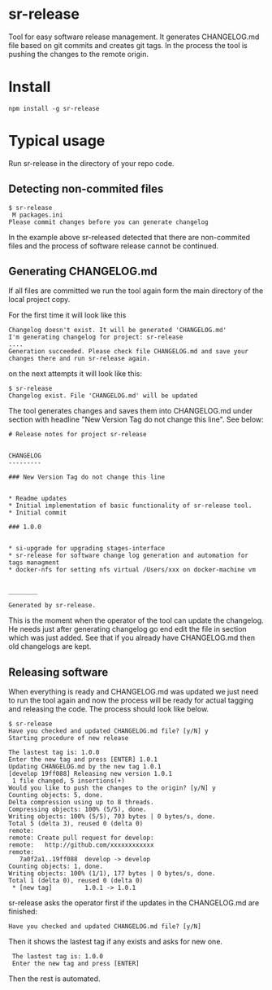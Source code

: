 # sr-release

Tool for easy software release management. It generates CHANGELOG.md file based on git commits and creates git tags.
 In the process the tool is pushing the changes to the remote origin. 
 
# Install 
 
```
npm install -g sr-release
```

# Typical usage 

Run sr-release in the directory of your repo code.

## Detecting non-commited files

```
$ sr-release 
 M packages.ini
Please commit changes before you can generate changelog

```
In the example above sr-released detected that there are non-commited files and the process of software release cannot be continued.


## Generating CHANGELOG.md
If all files are committed we run the tool again form the main directory of the local project copy. 

For the first time it will look like this
```
Changelog doesn't exist. It will be generated 'CHANGELOG.md'
I'm generating changelog for project: sr-release
....
Generation succeeded. Please check file CHANGELOG.md and save your changes there and run sr-release again.

```

on the next attempts it will look like this:

```
$ sr-release
Changelog exist. File 'CHANGELOG.md' will be updated

```

The tool generates changes and saves them into CHANGELOG.md under section with headline "New Version Tag do not change this line". See below:

```
# Release notes for project sr-release


CHANGELOG
---------

### New Version Tag do not change this line


* Readme updates
* Initial implementation of basic functionality of sr-release tool.
* Initial commit

### 1.0.0


* si-upgrade for upgrading stages-interface 
* sr-release for software change log generation and automation for tags managment
* docker-nfs for setting nfs virtual /Users/xxx on docker-machine vm 


________

Generated by sr-release. 
```


This is the moment when the operator of the tool can update the changelog. He needs just after generating changelog go end edit the file in section which was just added. 
See that if you already have CHANGELOG.md then old changelogs are kept.
 
 
## Releasing software
When everything is ready and CHANGELOG.md was updated we just need to run the tool again and now the process will be ready for actual tagging and releasing the code.
The process should look like below. 

```
$ sr-release
Have you checked and updated CHANGELOG.md file? [y/N] y
Starting procedure of new release

The lastest tag is: 1.0.0
Enter the new tag and press [ENTER] 1.0.1
Updating CHANGELOG.md by the new tag 1.0.1
[develop 19ff088] Releasing new version 1.0.1
 1 file changed, 5 insertions(+)
Would you like to push the changes to the origin? [y/N] y
Counting objects: 5, done.
Delta compression using up to 8 threads.
Compressing objects: 100% (5/5), done.
Writing objects: 100% (5/5), 703 bytes | 0 bytes/s, done.
Total 5 (delta 3), reused 0 (delta 0)
remote: 
remote: Create pull request for develop:
remote:   http://github.com/xxxxxxxxxxxx
remote: 
   7a0f2a1..19ff088  develop -> develop
Counting objects: 1, done.
Writing objects: 100% (1/1), 177 bytes | 0 bytes/s, done.
Total 1 (delta 0), reused 0 (delta 0)
 * [new tag]         1.0.1 -> 1.0.1

```

sr-release asks the operator first if the updates in the CHANGELOG.md are finished:
```
Have you checked and updated CHANGELOG.md file? [y/N]
```
 Then it shows the lastest tag if any exists and asks for new one. 
 
```
 The lastest tag is: 1.0.0
 Enter the new tag and press [ENTER]
```
 Then the rest is automated.